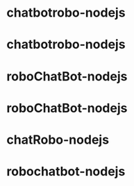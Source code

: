 # chatbotrobo-nodejs
# chatbotrobo-nodejs
# roboChatBot-nodejs
# roboChatBot-nodejs
# chatRobo-nodejs
# robochatbot-nodejs
